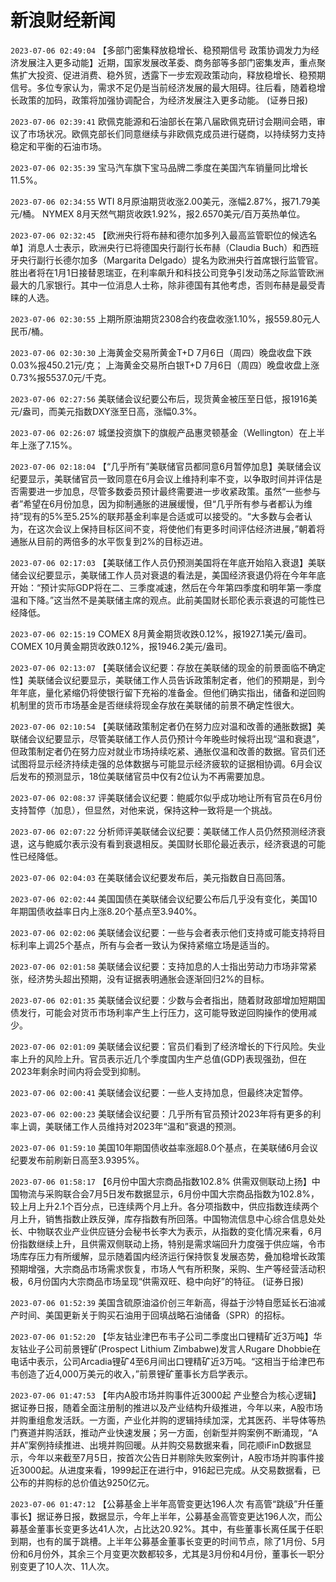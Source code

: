 # 新浪财经新闻
`2023-07-06 02:49:04` 【多部门密集释放稳增长、稳预期信号 政策协调发力为经济发展注入更多动能】近期，国家发展改革委、商务部等多部门密集发声，重点聚焦扩大投资、促进消费、稳外贸，透露下一步宏观政策动向，释放稳增长、稳预期信号。多位专家认为，需求不足仍是当前经济发展的最大阻碍。往后看，随着稳增长政策的加码，政策将加强协调配合，为经济发展注入更多动能。 (证券日报)

`2023-07-06 02:39:41` 欧佩克能源和石油部长在第八届欧佩克研讨会期间会晤，审议了市场状况。欧佩克部长们同意继续与非欧佩克成员进行磋商，以持续努力支持稳定和平衡的石油市场。

`2023-07-06 02:35:39` 宝马汽车旗下宝马品牌二季度在美国汽车销量同比增长11.5%。

`2023-07-06 02:34:55` WTI 8月原油期货收涨2.00美元，涨幅2.87%，报71.79美元/桶。
NYMEX 8月天然气期货收跌1.92%，报2.6570美元/百万英热单位。

`2023-07-06 02:32:45` 【欧洲央行将布赫和德尔加多列入最高监管职位的候选名单】消息人士表示，欧洲央行已将德国央行副行长布赫（Claudia Buch）和西班牙央行副行长德尔加多（Margarita Delgado）提名为欧洲央行首席银行监管官。胜出者将在1月1日接替恩瑞亚，在利率飙升和科技公司竞争引发动荡之际监管欧洲最大的几家银行。其中一位消息人士称，除非德国有其他考虑，否则布赫是最受青睐的人选。

`2023-07-06 02:30:55` 上期所原油期货2308合约夜盘收涨1.10%，报559.80元人民币/桶。

`2023-07-06 02:30:30` 上海黄金交易所黄金T+D 7月6日（周四）晚盘收盘下跌0.03%报450.21元/克；
上海黄金交易所白银T+D 7月6日（周四）晚盘收盘上涨0.73%报5537.0元/千克。

`2023-07-06 02:27:56` 美联储会议纪要公布后，现货黄金被压至日低，报1916美元/盎司，而美元指数DXY涨至日高，涨幅0.3%。

`2023-07-06 02:26:07` 城堡投资旗下的旗舰产品惠灵顿基金（Wellington）在上半年上涨了7.15%。

`2023-07-06 02:18:04` 【“几乎所有”美联储官员都同意6月暂停加息】美联储会议纪要显示，美联储官员一致同意在6月会议上维持利率不变，以争取时间并评估是否需要进一步加息，尽管多数委员预计最终需要进一步收紧政策。虽然“一些参与者”希望在6月份加息，因为抑制通胀的进展缓慢，但“几乎所有参与者都认为维持”现有的5%至5.25%的联邦基金利率是合适或可以接受的。“大多数与会者认为，在这次会议上保持目标区间不变，将使他们有更多时间评估经济进展，”朝着将通胀从目前的两倍多的水平恢复到2%的目标迈进。

`2023-07-06 02:17:03` 【美联储工作人员仍预测美国将在年底开始陷入衰退】美联储会议纪要显示，美联储工作人员对衰退的看法是，美国经济衰退仍将在今年年底开始：“预计实际GDP将在二、三季度减速，然后在今年第四季度和明年第一季度温和下降。”这当然不是美联储主席的观点。此前美国财长耶伦表示衰退的可能性已经降低。

`2023-07-06 02:15:19` COMEX 8月黄金期货收跌0.12%，报1927.1美元/盎司。
COMEX 10月黄金期货收跌0.12%，报1946.2美元/盎司。

`2023-07-06 02:13:07` 【美联储会议纪要：存放在美联储的现金的前景面临不确定性】美联储会议纪要显示，美联储工作人员告诉政策制定者，他们的预期是，到今年年底，量化紧缩仍将使银行留下充裕的准备金。但他们确实指出，储备和逆回购机制里的货币市场基金是否继续将现金存放在美联储的前景不确定性很大。

`2023-07-06 02:10:54` 【美联储政策制定者仍在努力应对温和改善的通胀数据】美联储会议纪要显示，尽管美联储工作人员仍预计今年晚些时候将出现“温和衰退”，但政策制定者仍在努力应对就业市场持续吃紧、通胀仅温和改善的数据。官员们还试图将显示经济持续走强的总体数据与可能显示经济疲软的证据相协调。6月会议后发布的预测显示，18位美联储官员中仅有2位认为不再需要加息。

`2023-07-06 02:08:37` 评美联储会议纪要：鲍威尔似乎成功地让所有官员在6月份支持暂停（加息），但显然，对他来说，保持这种一致将是一个挑战。

`2023-07-06 02:07:22` 分析师评美联储会议纪要：美联储工作人员仍然预测经济衰退，这与鲍威尔表示没有看到衰退相反。美国财长耶伦最近表示，经济衰退的可能性已经降低。

`2023-07-06 02:04:03` 在美联储会议纪要发布后，美元指数自日高回落。

`2023-07-06 02:02:44` 美国国债在美联储会议纪要公布后几乎没有变化，美国10年期国债收益率日内上涨8.20个基点至3.940%。

`2023-07-06 02:02:06` 美联储会议纪要：一些与会者表示他们支持或可能支持将目标利率上调25个基点，所有与会者一致认为保持紧缩立场是适当的。

`2023-07-06 02:01:58` 美联储会议纪要：支持加息的人士指出劳动力市场非常紧张，经济势头超出预期，没有证据表明通胀会逐渐回归2%的目标。

`2023-07-06 02:01:35` 美联储会议纪要：少数与会者指出，随着财政部增加短期国债发行，可能会对货币市场利率产生上行压力，这可能导致逆回购操作的使用减少。

`2023-07-06 02:01:09` 美联储会议纪要：官员们看到了经济增长的下行风险。失业率上升的风险上升。官员表示近几个季度国内生产总值(GDP)表现强劲，但在2023年剩余时间内将会受到抑制。

`2023-07-06 02:00:41` 美联储会议纪要：一些人支持加息，但最终决定暂停。

`2023-07-06 02:00:23` 美联储会议纪要：几乎所有官员预计2023年将有更多的利率上调，美联储工作人员维持对2023年“温和”衰退的预测。

`2023-07-06 01:59:10` 美国10年期国债收益率涨超8.0个基点，在美联储6月会议纪要发布前刷新日高至3.9395%。

`2023-07-06 01:58:17` 【6月份中国大宗商品指数102.8% 供需双侧联动上扬】中国物流与采购联合会7月5日发布数据显示，6月份中国大宗商品指数为102.8%，较上月上升2.1个百分点，已连续两个月上升。各分项指数中，供应指数连续两个月上升，销售指数止跌反弹，库存指数有所回落。中国物流信息中心综合信息处处长、中物联农业产业供应链分会秘书长李大为表示，从指数的变化情况来看，6月份指数继续上升，且供需双侧联动上扬，特别是需求端回升力度强于供应端，令市场库存压力有所缓解，显示随着国内经济运行保持恢复发展态势，叠加稳增长政策预期增强，大宗商品市场需求恢复，市场人气有所积聚，采购、生产等经营活动积极，6月份国内大宗商品市场呈现“供需双旺、稳中向好”的特征。 (证券日报)

`2023-07-06 01:52:39` 美国含硫原油溢价创三年新高，得益于沙特自愿延长石油减产时间、美国更新关于购买石油用于回填战略石油储备（SPR）的招标。

`2023-07-06 01:52:20` 【华友钴业津巴布韦子公司二季度出口锂精矿近3万吨】华友钴业子公司前景锂矿(Prospect Lithium Zimbabwe)发言人Rugare Dhobbie在电话中表示，公司Arcadia锂矿4至6月间出口锂精矿近3万吨。“这相当于给津巴布韦创造了近4,000万美元的收入，”前景锂矿董事长方启学表示。

`2023-07-06 01:47:53` 【年内A股市场并购事件近3000起 产业整合为核心逻辑】据证券日报，随着全面注册制的推进以及产业结构升级推进，今年以来，A股市场并购重组愈发活跃。一方面，产业化并购的逻辑持续加深，尤其医药、半导体等热门赛道并购活跃，推动产业快速发展；另一方面，创新型并购案例不断涌现，“A并A”案例持续推进、出境并购回暖。从并购交易数据来看，同花顺iFinD数据显示，今年以来截至7月5日，按首次公告日并剔除失败案例计，A股市场并购事件接近3000起。从进度来看，1999起正在进行中，916起已完成。从交易数据看，已公布的并购标的总价值达9250亿元。

`2023-07-06 01:47:12` 【公募基金上半年高管变更达196人次 有高管“跳级”升任董事长】据证券日报，数据显示，今年上半年，公募基金高管变更达196人次，而公募基金董事长变更多达41人次，占比达20.92%。其中，有些董事长离任属于任职到期，也有的属于跳槽。上半年公募基金董事长变更的时间节点，除了1月份、5月份和6月份外，其余三个月变更次数都较多，尤其是3月份和4月份，董事长一职分别变更了10人次、11人次。

